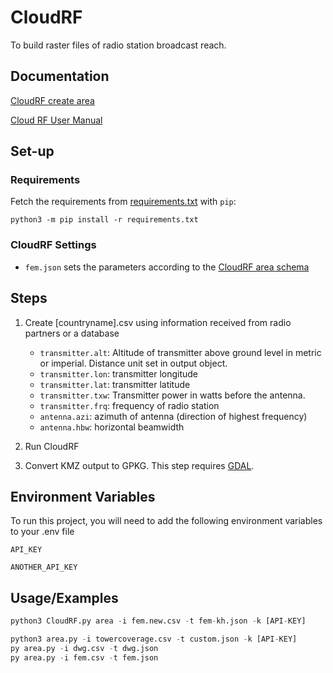 # CloudRF

To build raster files of radio station broadcast reach.

## Documentation

[CloudRF create area](https://cloudrf.com/documentation/developer/swagger-ui/#/Create/area)

[Cloud RF User Manual](https://cloudrf.com/documentation/Cloud-RF_user_manual.pdf)

## Set-up

### Requirements

Fetch the requirements from [requirements.txt](requirements.txt) with `pip`:

```         
python3 -m pip install -r requirements.txt
```

### CloudRF Settings

-   `fem.json` sets the parameters according to the [CloudRF area schema](https://cloudrf.com/documentation/developer/swagger-ui/#/Create/area)

## Steps

1.  Create [countryname].csv using information received from radio partners or a database

    -   `transmitter.alt`: Altitude of transmitter above ground level in metric or imperial. Distance unit set in output object.
    -   `transmitter.lon`: transmitter longitude
    -   `transmitter.lat`: transmitter latitude
    -   `transmitter.txw`: Transmitter power in watts before the antenna.
    -   `transmitter.frq`: frequency of radio station
    -   `antenna.azi`: azimuth of antenna (direction of highest frequency)
    -   `antenna.hbw`: horizontal beamwidth

2.  Run CloudRF

3.  Convert KMZ output to GPKG. This step requires [GDAL](https://gdal.org/en/stable/download.html).

## Environment Variables

To run this project, you will need to add the following environment variables to your .env file

`API_KEY`

`ANOTHER_API_KEY`

## Usage/Examples

``` python
python3 CloudRF.py area -i fem.new.csv -t fem-kh.json -k [API-KEY]

python3 area.py -i towercoverage.csv -t custom.json -k [API-KEY]
py area.py -i dwg.csv -t dwg.json
py area.py -i fem.csv -t fem.json
```
